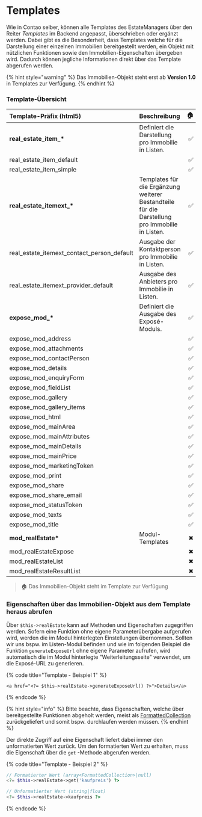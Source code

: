 # Templates

Wie in Contao selber, können alle Templates des EstateManagers über den Reiter _Templates_ im Backend angepasst, überschrieben oder ergänzt werden. Dabei gibt es die Besonderheit, dass Templates welche für die Darstellung einer einzelnen Immobilien bereitgestellt werden, ein Objekt mit nützlichen Funktionen sowie den Immobilien-Eigenschaften übergeben wird. Dadurch können jegliche Informationen direkt über das Template abgerufen werden.

{% hint style="warning" %}
Das Immobilien-Objekt steht erst ab **Version 1.0** in Templates zur Verfügung.
{% endhint %}

### Template-Übersicht

| Template-Präfix \(html5\) | Beschreibung | 🏠  |
| :--- | :--- | ---: |
| **real\_estate\_item\_\*** | Definiert die Darstellung pro Immobilie in Listen. | ✅ |
| real\_estate\_item\_default |  | ✅ |
| real\_estate\_item\_simple |  | ✅ |
| **real\_estate\_itemext\_\*** | Templates für die Ergänzung weiterer Bestandteile für die Darstellung pro Immobilie in Listen. | ✅ |
| real\_estate\_itemext\_contact\_person\_default | Ausgabe der Kontaktperson pro Immobilie in Listen. | ✅ |
| real\_estate\_itemext\_provider\_default | Ausgabe des Anbieters pro Immobilie in Listen. | ✅ |
| **expose\_mod\_\*** | Definiert die Ausgabe des Exposé-Moduls. | ✅ |
| expose\_mod\_address |  | ✅ |
| expose\_mod\_attachments |  | ✅ |
| expose\_mod\_contactPerson |  | ✅ |
| expose\_mod\_details |  | ✅ |
| expose\_mod\_enquiryForm |  | ✅ |
| expose\_mod\_fieldList |  | ✅ |
| expose\_mod\_gallery |  | ✅ |
| expose\_mod\_gallery\_items |  | ✅ |
| expose\_mod\_html |  | ✅ |
| expose\_mod\_mainArea |  | ✅ |
| expose\_mod\_mainAttributes |  | ✅ |
| expose\_mod\_mainDetails |  | ✅ |
| expose\_mod\_mainPrice |  | ✅ |
| expose\_mod\_marketingToken |  | ✅ |
| expose\_mod\_print |  | ✅ |
| expose\_mod\_share |  | ✅ |
| expose\_mod\_share\_email |  | ✅ |
| expose\_mod\_statusToken |  | ✅ |
| expose\_mod\_texts |  | ✅ |
| expose\_mod\_title |  | ✅ |
| **mod\_realEstate\*** | Modul-Templates | ✖  |
| mod\_realEstateExpose |  | ✖ |
| mod\_realEstateList |  | ✖ |
| mod\_realEstateResultList |  | ✖ |

> 🏠 Das Immobilien-Objekt steht im Template zur Verfügung

### Eigenschaften über das Immobilien-Objekt aus dem Template heraus abrufen

Über `$this->realEstate` kann auf Methoden und Eigenschaften zugegriffen werden. Sofern eine Funktion ohne eigene Parameterübergabe aufgerufen wird, werden die im Modul hinterlegten Einstellungen übernommen. Sollten wir uns bspw. im Listen-Modul befinden und wie im folgenden Beispiel die Funktion `generateExposeUrl` ohne eigene Parameter aufrufen, wird automatisch die im Modul hinterlegte "Weiterleitungsseite" verwendet, um die Exposé-URL zu generieren.

{% code title="Template - Beispiel 1" %}
```markup
<a href="<?= $this->realEstate->generateExposeUrl() ?>">Details</a>
```
{% endcode %}

{% hint style="info" %}
Bitte beachte, dass Eigenschaften, welche über bereitgestellte Funktionen abgeholt werden, meist als [FormattedCollection](formattedcollection.md) zurückgeliefert und somit bspw. durchlaufen werden müssen.
{% endhint %}

Der direkte Zugriff auf eine Eigenschaft liefert dabei immer den unformatierten Wert zurück. Um den formatierten Wert zu erhalten, muss die Eigenschaft über die `get` -Methode abgerufen werden.

{% code title="Template - Beispiel 2" %}
```php
// Formatierter Wert (array<FormattedCollection>|null)
<?= $this->realEstate->get('kaufpreis') ?> 

// Unformatierter Wert (string|float)
<?= $this->realEstate->kaufpreis ?>
```
{% endcode %}

